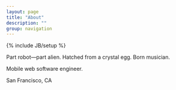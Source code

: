 ```yaml
---
layout: page
title: "About"
description: ""
group: navigation
---
```

{% include JB/setup %}

Part robot—part alien. Hatched from a crystal egg. Born musician. 

Mobile web software engineer.

San Francisco, CA 
